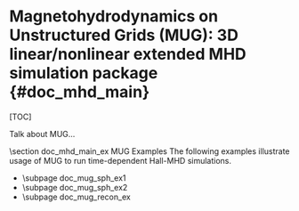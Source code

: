 Magnetohydrodynamics on Unstructured Grids (MUG): 3D linear/nonlinear extended MHD simulation package     {#doc_mhd_main}
================

[TOC]

Talk about MUG...

\section doc_mhd_main_ex MUG Examples
The following examples illustrate usage of MUG to run time-dependent Hall-MHD simulations. 

 - \subpage doc_mug_sph_ex1
 - \subpage doc_mug_sph_ex2
 - \subpage doc_mug_recon_ex